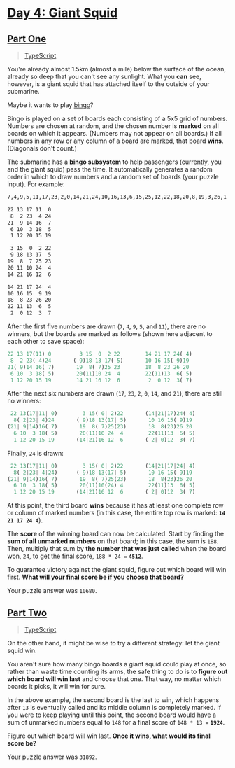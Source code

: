 # [Day 4: Giant Squid](https://adventofcode.com/2021/day/4)

## [Part One](https://adventofcode.com/2021/day/4#part1)

> [TypeScript](/solutions/typescript/2021/04/part_one.ts)

You're already almost 1.5km (almost a mile) below the surface of the ocean,
already so deep that you can't see any sunlight. What you **can** see, however,
is a giant squid that has attached itself to the outside of your submarine.

Maybe it wants to play
[bingo](<https://en.wikipedia.org/wiki/Bingo_(American_version)>)?

Bingo is played on a set of boards each consisting of a 5x5 grid of numbers.
Numbers are chosen at random, and the chosen number is **marked** on all boards
on which it appears. (Numbers may not appear on all boards.) If all numbers in
any row or any column of a board are marked, that board **wins**. (Diagonals
don't count.)

The submarine has a **bingo subsystem** to help passengers (currently, you and
the giant squid) pass the time. It automatically generates a random order in
which to draw numbers and a random set of boards (your puzzle input).
For example:

```sh
7,4,9,5,11,17,23,2,0,14,21,24,10,16,13,6,15,25,12,22,18,20,8,19,3,26,1

22 13 17 11  0
 8  2 23  4 24
21  9 14 16  7
 6 10  3 18  5
 1 12 20 15 19

 3 15  0  2 22
 9 18 13 17  5
19  8  7 25 23
20 11 10 24  4
14 21 16 12  6

14 21 17 24  4
10 16 15  9 19
18  8 23 26 20
22 11 13  6  5
 2  0 12  3  7
```

After the first five numbers are drawn (`7`, `4`, `9`, `5`, and `11`), there
are no winners, but the boards are marked as follows (shown here adjacent to
each other to save space):

```js
22 13 17(11) 0         3 15  0  2 22        14 21 17 24( 4)
 8  2 23( 4)24       ( 9)18 13 17( 5)       10 16 15( 9)19
21( 9)14 16( 7)       19  8( 7)25 23        18  8 23 26 20
 6 10  3 18( 5)       20(11)10 24  4        22(11)13  6( 5)
 1 12 20 15 19        14 21 16 12  6         2  0 12  3( 7)
```

After the next six numbers are drawn (`17`, `23`, `2`, `0`, `14`, and `21`),
there are still no winners:

```js
 22 13(17|11| 0)        3 15( 0| 2)22       (14|21|17)24( 4)
  8( 2|23| 4)24       ( 9)18 13(17| 5)       10 16 15( 9)19
(21| 9|14)16( 7)       19  8( 7)25(23)       18  8(23)26 20
  6 10  3 18( 5)       20(11)10 24  4        22(11)13  6( 5)
  1 12 20 15 19       (14|21)16 12  6       ( 2| 0)12  3( 7)
```

Finally, `24` is drawn:

```js
 22 13(17|11| 0)        3 15( 0| 2)22       (14|21|17|24| 4)
  8( 2|23| 4|24)      ( 9)18 13(17| 5)       10 16 15( 9)19
(21| 9|14)16( 7)       19  8( 7)25(23)       18  8(23)26 20
  6 10  3 18( 5)       20(11)10(24) 4        22(11)13  6( 5)
  1 12 20 15 19       (14|21)16 12  6       ( 2| 0)12  3( 7)
```

At this point, the third board **wins** because it has at least one complete
row or column of marked numbers (in this case, the entire top row is marked:
**`14 21 17 24 4`**).

The **score** of the winning board can now be calculated. Start by finding
the **sum of all unmarked numbers** on that board; in this case, the sum is
`188`. Then, multiply that sum by **the number that was just called** when the
board won, `24`, to get the final score, `188 * 24 =` **`4512`**.

To guarantee victory against the giant squid, figure out which board will win
first. **What will your final score be if you choose that board?**

Your puzzle answer was `10680`.

## [Part Two](https://adventofcode.com/2021/day/4#part2)

> [TypeScript](/solutions/typescript/2021/04/part_two.ts)

On the other hand, it might be wise to try a different strategy: let the giant
squid win.

You aren't sure how many bingo boards a giant squid could play at once, so
rather than waste time counting its arms, the safe thing to do is to
**figure out which board will win last** and choose that one. That way, no
matter which boards it picks, it will win for sure.

In the above example, the second board is the last to win, which happens
after `13` is eventually called and its middle column is completely marked.
If you were to keep playing until this point, the second board would have a
sum of unmarked numbers equal to `148` for a final score of
`148 * 13 =` **`1924`**.

Figure out which board will win last. **Once it wins, what would its final**
**score be?**

Your puzzle answer was `31892`.
